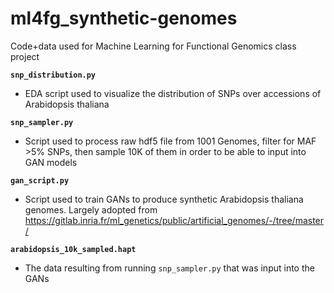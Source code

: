 # ml4fg_synthetic-genomes
Code+data used for Machine Learning for Functional Genomics class project

**`snp_distribution.py`**
- EDA script used to visualize the distribution of SNPs over accessions of Arabidopsis thaliana

**`snp_sampler.py`**
- Script used to process raw hdf5 file from 1001 Genomes, filter for MAF >5% SNPs, then sample 10K of them in order to be able to input into GAN models

**`gan_script.py`**
- Script used to train GANs to produce synthetic Arabidopsis thaliana genomes. Largely adopted from https://gitlab.inria.fr/ml_genetics/public/artificial_genomes/-/tree/master/

**`arabidopsis_10k_sampled.hapt`**
- The data resulting from running `snp_sampler.py` that was input into the GANs
